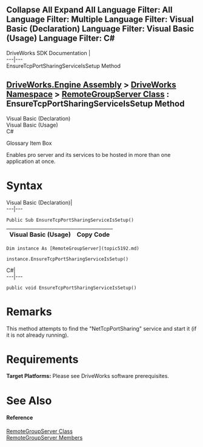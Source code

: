 Collapse All Expand All Language Filter: All  Language Filter: Multiple  Language Filter: Visual Basic (Declaration) Language Filter: Visual Basic (Usage) Language Filter: C#  
---  
DriveWorks SDK Documentation  |   
---|---  
EnsureTcpPortSharingServiceIsSetup Method   
  
[DriveWorks.Engine Assembly](topic2156.md) > [DriveWorks Namespace](topic2159.md) > [RemoteGroupServer Class](topic5192.md) : EnsureTcpPortSharingServiceIsSetup Method  
---  
  
Visual Basic (Declaration)    
Visual Basic (Usage)    
C# 

Glossary Item Box

Enables pro server and its services to be hosted in more than one application at once. 

# Syntax

Visual Basic (Declaration)|   
---|---  
      
    
    Public Sub EnsureTcpPortSharingServiceIsSetup()   
  
Visual Basic (Usage)| Copy Code  
---|---  
      
    
    Dim instance As [RemoteGroupServer](topic5192.md)
     
    instance.EnsureTcpPortSharingServiceIsSetup()  
  
C#|   
---|---  
      
    
    public void EnsureTcpPortSharingServiceIsSetup()  
  
# Remarks

This method attempts to find the "NetTcpPortSharing" service and start it (if it is not already running).

# Requirements

**Target Platforms:** Please see DriveWorks software prerequisites.

# See Also

#### Reference

[RemoteGroupServer Class](topic5192.md)   
[RemoteGroupServer Members](topic5193.md)


